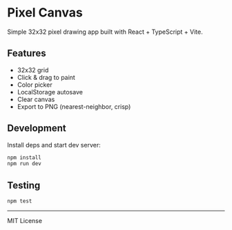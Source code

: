 # Pixel Canvas

Simple 32x32 pixel drawing app built with React + TypeScript + Vite.

## Features
- 32x32 grid
- Click & drag to paint
- Color picker
- LocalStorage autosave
- Clear canvas
- Export to PNG (nearest-neighbor, crisp)

## Development
Install deps and start dev server:

```bash
npm install
npm run dev
```

## Testing
```bash
npm test
```

---
MIT License
